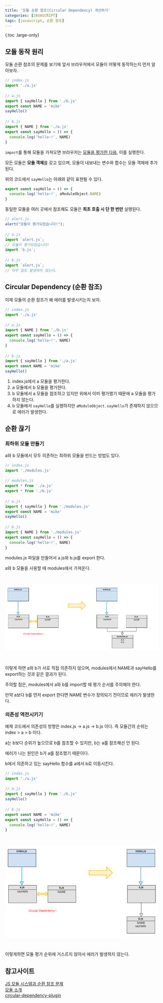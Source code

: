 ```yaml
---
title: '모듈 순환 참조(Circular Dependency) 개선하기'
categories: [JAVASCRIPT]
tags: [javascript, 순환 참조]
---
```


{:toc .large-only}

## 모듈 동작 원리

모듈 순환 참조의 문제를 보기에 앞서 브라우저에서 모듈이 어떻게 동작하는지 먼저 알아보자.

```js
// index.js
import './a.js'

// a.js
import { sayHello } from './b.js'
export const NAME = 'mike'
sayHello()

// b.js
import { NAME } from './a.js'
export const sayHello = () => {
  console.log('hello~!', NAME)
}
```

`import`를 통해 모듈을 가져오면 브라우저는 <u>모듈을 평가한 다음</u>, 이를 실행한다.

모든 모듈은 **모듈 객체**를 갖고 있으며, 모듈이 내보내는 변수와 함수는 모듈 객체에 추가된다.

위의 코드에서 `sayHello`는 아래와 같이 표현될 수 있다.

```js
export const sayHello = () => {
  console.log('hello~!', aModuleObject.NAME)
}
```

동일한 모듈을 여러 곳에서 참조해도 모듈은 **최초 호출 시 단 한 번만** 실행된다.

```js
// alert.js
alert("모듈이 평가되었습니다!");

// a.js
import `alert.js`;
// 모듈이 평가되었습니다!
import `b.js`;

// b.js
import `alert.js`;
// 아무 일도 발생하지 않는다.
```

## Circular Dependency (순환 참조)

이제 모듈의 순환 참조가 왜 에러를 발생시키는지 보자.

```js
// index.js
import './a.js'

// a.js
import { NAME } from './b.js'
export const sayHello = () => {
  console.log('hello~!', NAME)
}

// b.js
import { sayHello } from './a.js'
export const NAME = 'mike'
sayHello()
```

1. index.js에서 a 모듈을 평가한다.
1. a 모듈에서 b 모듈을 평가한다.
1. b 모듈에서 a 모듈을 참조하고 있지만 위에서 이미 평가했기 때문에 a 모듈을 평가하지 않는다.
1. b 모듈에서 `sayHello`를 실행하지만 `aModuleObject.sayHello`가 존재하지 않으므로 에러가 발생한다.

## 순환 끊기

### 최하위 모듈 만들기

a와 b 모듈에서 모두 의존하는 최하위 모듈을 만드는 방법도 있다.

```js
// index.js
import './modules.js'

// modules.js
export * from './a.js'
export * from './b.js'

// a.js
import { sayHello } from './modules.js'
export const NAME = 'mike'
sayHello()

// b.js
import { NAME } from './modules.js'
export const sayHello = () => {
  console.log('hello~!', NAME)
}
```

modules.js 파일을 만들어서 a.js와 b.js를 export 한다.

a와 b 모듈을 사용할 때 modules에서 가져온다.

<img src="/assets/img/blog/2022-10-25-Circular-Dependancy_01.png" style="margin:30px 0">

이렇게 하면 a와 b가 서로 직접 의존하지 않으며, modules에서 NAME과 sayHello를 export하는 것과 같은 결과가 된다.

주의할 점은, modules에서 a와 b를 import할 때 평가 순서를 주의해야 한다.

만약 a보다 b를 먼저 export 한다면 NAME 변수가 정의되기 전이므로 에러가 발생한다.

### 의존성 역전시키기

예제 코드에서 의존성의 방향은 index.js -> a.js -> b.js 이다. 즉 모듈간의 순위는 index > a > b 이다.

a는 b보다 순위가 높으므로 b를 참조할 수 있지만, b는 a를 참조해선 안 된다.

에러가 나는 원인은 b가 a를 참조했기 때문이다.

b에서 의존하고 있는 sayHello 함수를 a에서 b로 이동시킨다.

```js
// index.js
import './a.js'

// a.js
import { sayHello } from './b.js'
sayHello()

// b.js
export const NAME = 'mike'
export const sayHello = () => {
  console.log('hello~!', NAME)
}
```

<img src="/assets/img/blog/2022-10-25-Circular-Dependancy_02.png" style="margin:30px 0">

이렇게하면 모듈 평가 순위에 거스르지 않아서 에러가 발생하지 않는다.

## 참고사이트

[JS 모듈 시스템과 순환 참조 문제](https://ljs0705.medium.com/js-%EB%AA%A8%EB%93%88-%EC%8B%9C%EC%8A%A4%ED%85%9C%EA%B3%BC-%EC%88%9C%ED%99%98-%EC%B0%B8%EC%A1%B0-%EB%AC%B8%EC%A0%9C-a9e0c90c07e5)<br/>
[모듈 소개](https://ko.javascript.info/modules-intro)<br/>
[circular-dependency-plugin](https://www.npmjs.com/package/circular-dependency-plugin)
